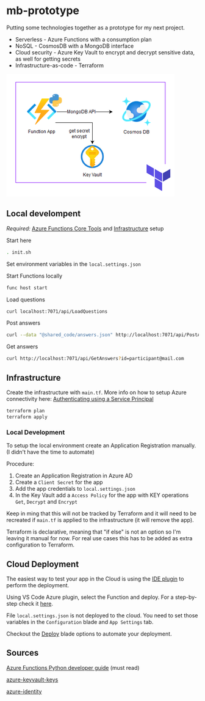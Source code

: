 # mb-prototype

Putting some technologies together as a prototype for my next project.

- Serverless - Azure Functions with a consumption plan
- NoSQL - CosmosDB with a MongoDB interface
- Cloud security - Azure Key Vault to encrypt and decrypt sensitive data, as well for getting secrets
- Infrastructure-as-code - Terraform

<img src="diagram.png" />


## Local develompent

_Required:_ [Azure Functions Core Tools](https://github.com/Azure/azure-functions-core-tools) and [Infrastructure](#Infrastructure) setup

Start here

```sh
. init.sh
```

Set environment variables in the `local.settings.json`

Start Functions locally

```sh
func host start
```

Load questions

```sh
curl localhost:7071/api/LoadQuestions
```

Post answers

```sh
curl --data "@shared_code/answers.json" http://localhost:7071/api/PostAnswers
```

Get answers

```sh
curl http://localhost:7071/api/GetAnswers?id=participant@mail.com
```

## Infrastructure

Create the infrastructure with `main.tf`. More info on how to setup Azure connectivity here: [Authenticating using a Service Principal](https://www.terraform.io/docs/providers/azurerm/guides/service_principal_client_secret.html)

```
terraform plan
terraform apply
```

### Local Development 

To setup the local environment create an Application Registration manually. (I didn't have the time to automate)

Procedure:

1. Create an Application Registration in Azure AD
2. Create a `Client Secret` for the app
3. Add the app credentials to `local.settings.json`
4. In the Key Vault add a `Access Policy` for the app with KEY operations `Get`, `Decrypt` and `Encrypt`

Keep in ming that this will not be tracked by Terraform and it will need to be recreated if `main.tf` is applied to the infrastructure (it will remove the app).

Terraform is declarative, meaning that "if else" is not an option so I'm leaving it manual for now. For real use cases this has to be added as extra configuration to Terraform.

## Cloud Deployment

The easiest way to test your app in the Cloud is using the [IDE plugin](https://docs.microsoft.com/en-us/azure/app-service/deploy-local-git) to perform the deployment.

Using VS Code Azure plugin, select the Function and deploy. For a step-by-step check it [here](https://github.com/microsoft/vscode-azurefunctions).

File `local.settings.json` is not deployed to the cloud. You need to set those variables in the `Configuration` blade and `App Settings` tab.

Checkout the [Deploy](https://docs.microsoft.com/en-us/azure/azure-functions/functions-how-to-azure-devops?tabs=csharp) blade options to automate your deployment.

## Sources

[Azure Functions Python developer guide](https://docs.microsoft.com/en-us/azure/azure-functions/functions-reference-python) (must read)

[azure-keyvault-keys](https://pypi.org/project/azure-keyvault-keys/)

[azure-identity](https://github.com/Azure/azure-sdk-for-python/tree/master/sdk/identity/azure-identity)
